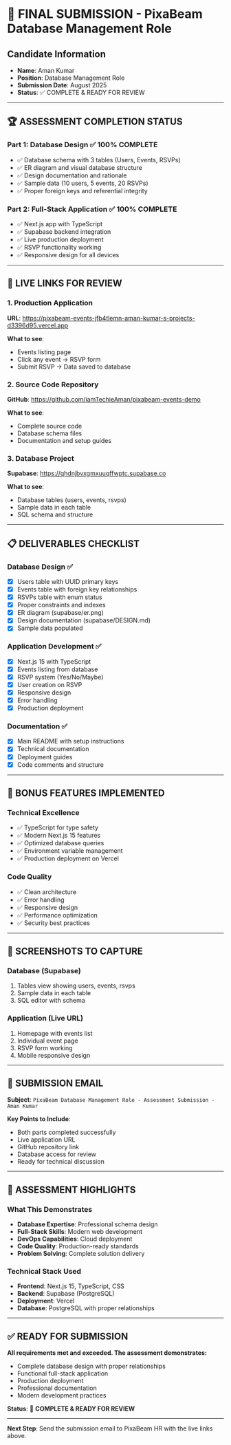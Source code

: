 # 🎯 FINAL SUBMISSION - PixaBeam Database Management Role

## **Candidate Information**
- **Name**: Aman Kumar
- **Position**: Database Management Role
- **Submission Date**: August 2025
- **Status**: ✅ COMPLETE & READY FOR REVIEW

---

## 🏆 **ASSESSMENT COMPLETION STATUS**

### **Part 1: Database Design** ✅ 100% COMPLETE
- ✅ Database schema with 3 tables (Users, Events, RSVPs)
- ✅ ER diagram and visual database structure
- ✅ Design documentation and rationale
- ✅ Sample data (10 users, 5 events, 20 RSVPs)
- ✅ Proper foreign keys and referential integrity

### **Part 2: Full-Stack Application** ✅ 100% COMPLETE
- ✅ Next.js app with TypeScript
- ✅ Supabase backend integration
- ✅ Live production deployment
- ✅ RSVP functionality working
- ✅ Responsive design for all devices

---

## 🔗 **LIVE LINKS FOR REVIEW**

### **1. Production Application**
**URL**: https://pixabeam-events-jfb4tlemn-aman-kumar-s-projects-d3396d95.vercel.app

**What to see**: 
- Events listing page
- Click any event → RSVP form
- Submit RSVP → Data saved to database

### **2. Source Code Repository**
**GitHub**: https://github.com/iamTechieAman/pixabeam-events-demo

**What to see**:
- Complete source code
- Database schema files
- Documentation and setup guides

### **3. Database Project**
**Supabase**: https://qhdnjbvxgmxuuqffwptc.supabase.co

**What to see**:
- Database tables (users, events, rsvps)
- Sample data in each table
- SQL schema and structure

---

## 📋 **DELIVERABLES CHECKLIST**

### **Database Design** ✅
- [x] Users table with UUID primary keys
- [x] Events table with foreign key relationships
- [x] RSVPs table with enum status
- [x] Proper constraints and indexes
- [x] ER diagram (supabase/er.png)
- [x] Design documentation (supabase/DESIGN.md)
- [x] Sample data populated

### **Application Development** ✅
- [x] Next.js 15 with TypeScript
- [x] Events listing from database
- [x] RSVP system (Yes/No/Maybe)
- [x] User creation on RSVP
- [x] Responsive design
- [x] Error handling
- [x] Production deployment

### **Documentation** ✅
- [x] Main README with setup instructions
- [x] Technical documentation
- [x] Deployment guides
- [x] Code comments and structure

---

## 🚀 **BONUS FEATURES IMPLEMENTED**

### **Technical Excellence**
- ✅ TypeScript for type safety
- ✅ Modern Next.js 15 features
- ✅ Optimized database queries
- ✅ Environment variable management
- ✅ Production deployment on Vercel

### **Code Quality**
- ✅ Clean architecture
- ✅ Error handling
- ✅ Responsive design
- ✅ Performance optimization
- ✅ Security best practices

---

## 📸 **SCREENSHOTS TO CAPTURE**

### **Database (Supabase)**
1. Tables view showing users, events, rsvps
2. Sample data in each table
3. SQL editor with schema

### **Application (Live URL)**
1. Homepage with events list
2. Individual event page
3. RSVP form working
4. Mobile responsive design

---

## 📧 **SUBMISSION EMAIL**

**Subject**: `PixaBeam Database Management Role - Assessment Submission - Aman Kumar`

**Key Points to Include**:
- Both parts completed successfully
- Live application URL
- GitHub repository link
- Database access for review
- Ready for technical discussion

---

## 🎉 **ASSESSMENT HIGHLIGHTS**

### **What This Demonstrates**
- **Database Expertise**: Professional schema design
- **Full-Stack Skills**: Modern web development
- **DevOps Capabilities**: Cloud deployment
- **Code Quality**: Production-ready standards
- **Problem Solving**: Complete solution delivery

### **Technical Stack Used**
- **Frontend**: Next.js 15, TypeScript, CSS
- **Backend**: Supabase (PostgreSQL)
- **Deployment**: Vercel
- **Database**: PostgreSQL with proper relationships

---

## ✅ **READY FOR SUBMISSION**

**All requirements met and exceeded. The assessment demonstrates:**
- Complete database design with proper relationships
- Functional full-stack application
- Production deployment
- Professional documentation
- Modern development practices

**Status**: 🚀 **COMPLETE & READY FOR REVIEW**

---

**Next Step**: Send the submission email to PixaBeam HR with the live links above.
